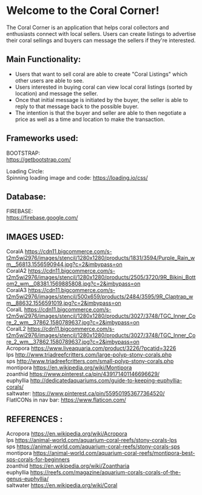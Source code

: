 
# Welcome to the Coral Corner!

The Coral Corner is an application that helps coral collectors and enthusiasts connect with local sellers. Users can create listings to advertise their coral sellings and buyers can message the sellers if they're interested.  

## Main Functionality:
* Users that want to sell coral are able to create "Coral Listings" which other users are able to see.
* Users interested in buying coral can view local coral listings (sorted by location) and message the seller.
* Once that initial message is initiated by the buyer, the seller is able to reply to that message back to the possible buyer.
* The intention is that the buyer and seller are able to then negotiate a price as well as a time and location to make the transaction.


## Frameworks used:
BOOTSTRAP:  
https://getbootstrap.com/

Loading Circle:  
Spinning loading image and code: https://loading.io/css/  
## Database:
FIREBASE:  
https://firebase.google.com/  



## IMAGES USED:  
CoralA 
https://cdn11.bigcommerce.com/s-t2m5wi2976/images/stencil/1280x1280/products/1831/3594/Purple_Rain_wm__56813.1556590944.jpg?c=2&imbypass=on  
CoralA2 
https://cdn11.bigcommerce.com/s-t2m5wi2976/images/stencil/1280x1280/products/2505/3720/9R_Bikini_Bottom2_wm__08381.1569885808.jpg?c=2&imbypass=on  
CoralA3 
https://cdn11.bigcommerce.com/s-t2m5wi2976/images/stencil/500x659/products/2484/3595/9R_Claptrap_wm__88632.1556591019.jpg?c=2&imbypass=on  
CoralL 
https://cdn11.bigcommerce.com/s-t2m5wi2976/images/stencil/1280x1280/products/3027/3748/TGC_Inner_Core_2_wm__37862.1580789637.jpg?c=2&imbypass=on  
CoralL2 
https://cdn11.bigcommerce.com/s-t2m5wi2976/images/stencil/1280x1280/products/3027/3748/TGC_Inner_Core_2_wm__37862.1580789637.jpg?c=2&imbypass=on  
Acropora 
https://www.liveaquaria.com/product/3226/?pcatid=3226  
lps 
http://www.triadreefcritters.com/large-polyp-stony-corals.php  
sps 
http://www.triadreefcritters.com/small-polyp-stony-corals.php  
montipora 
https://en.wikipedia.org/wiki/Montipora  
zoanthid 
https://www.pinterest.ca/pin/439171401146696629/  
euphyllia 
http://dedicatedaquariums.com/guide-to-keeping-euphyllia-corals/  
saltwater: 
https://www.pinterest.ca/pin/559501953677364520/  
FlatICONs in nav bar: https://www.flaticon.com/  


## REFERENCES :  
Acropora 
https://en.wikipedia.org/wiki/Acropora  
lps 
https://animal-world.com/aquarium-coral-reefs/stony-corals-lps  
sps 
https://animal-world.com/aquarium-coral-reefs/stony-corals-sps  
montipora 
https://animal-world.com/aquarium-coral-reefs/montipora-best-sps-corals-for-beginners  
zoanthid 
https://en.wikipedia.org/wiki/Zoantharia  
euphyllia 
https://reefs.com/magazine/aquarium-corals-corals-of-the-genus-euphyllia/  
saltwater 
https://en.wikipedia.org/wiki/Coral  


